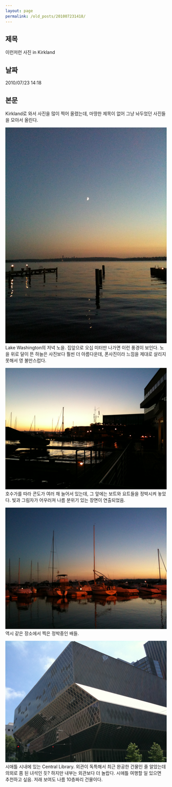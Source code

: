 ```yaml
---
layout: page
permalink: /old_posts/201007231418/
---
```


## 제목
이런저런 사진 in Kirkland

## 날짜
2010/07/23 14:18

## 본문
Kirkland로 와서 사진을 많이 찍어 올렸는데, 마땅한 제목이 없어 그냥 놔두었던 사진들을 모아서 올린다.

![c0003499_4c4923d19161e.jpg](201007231418/c0003499_4c4923d19161e.jpg)Lake Washington의 저녁 노을. 집앞으로 오십 미터만 나가면 이런 풍경이 보인다. 노을 위로 달이 뜬 하늘은 사진보다 훨씬 더 아름다운데, 폰사진이라 느낌을 제대로 살리지 못해서 영 불만스럽다.


![c0003499_4c492459ee4d8.jpg](201007231418/c0003499_4c492459ee4d8.jpg)호수가를 따라 콘도가 여러 채 늘어서 있는데, 그 앞에는 보트와 요트들을 정박시켜 놓았다. 빛과 그림자가 어우러져 나름 분위기 있는 장면이 연출되었음.


![c0003499_4c4924dc7d91a.jpg](201007231418/c0003499_4c4924dc7d91a.jpg)역시 같은 장소에서 찍은 정박중인 배들.


![c0003499_4c492577acd15.jpg](201007231418/c0003499_4c492577acd15.jpg)시애틀 시내에 있는 Central Library. 외관이 독특해서 최근 완공한 건물인 줄 알았는데 의외로 쫌 된 녀석인 듯? 하지만 내부는 외관보다 더 놀랍다. 시애틀 여행할 일 있으면 추천하고 싶음. 저래 보여도 나름 10층짜리 건물이다.